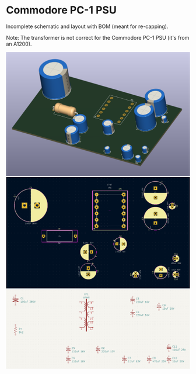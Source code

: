 # Commodore PC-1 PSU

Incomplete schematic and layout with BOM (meant for re-capping).

Note: The transformer is not correct for the Commodore PC-1 PSU (it's from an A1200).

![Commodore PC-1 PSU caps only 3D](images/cpc1-psu-3d-caps.png)
![Commodore PC-1 PSU partial layout](images/cpc1-psu-layout.png)
![Commodore PC-1 PSU partial schematic](images/cpc1-psu-schematic.png)
